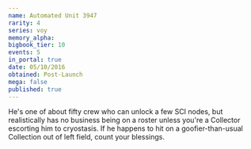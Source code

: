 ```yaml
---
name: Automated Unit 3947
rarity: 4
series: voy
memory_alpha:
bigbook_tier: 10
events: 5
in_portal: true
date: 05/10/2016
obtained: Post-Launch
mega: false
published: true
---
```


He's one of about fifty crew who can unlock a few SCI nodes, but realistically has no business being on a roster unless you're a Collector escorting him to cryostasis. If he happens to hit on a goofier-than-usual Collection out of left field, count your blessings.
